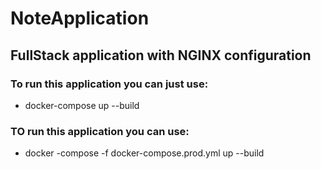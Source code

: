 # NoteApplication
## FullStack application with NGINX configuration
### To run this application you can just use: 
* docker-compose up --build
### TO run this application you can use: 
* docker -compose -f docker-compose.prod.yml up --build
